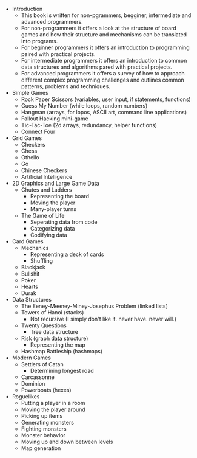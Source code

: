 * Introduction
  * This book is written for non-pgrammers, begginer, intermediate and advanced
    programmers.
  * For non-programmers it offers a look at the structure of board games and
    how their structure and mechanisms can be translated into programs.
  * For beginner programmers it offers an introduction to programming paired
    with practical projects.
  * For intermediate programmers it offers an introduction to common data
    structures and algorithms pared with practical projects.
  * For advanced programmers it offers a survey of how to approach different
    complex programming challenges and outlines common patterns, problems and
    techniques.
* Simple Games
  * Rock Paper Scissors (variables, user input, if statements, functions)
  * Guess My Number (while loops, random numbers)
  * Hangman (arrays, for lopos, ASCII art, command line applications)
  * Fallout Hacking mini-game
  * Tic-Tac-Toe (2d arrays, redundancy, helper functions)
  * Connect Four
* Grid Games
  * Checkers
  * Chess
  * Othello
  * Go
  * Chinese Checkers
  * Artificial Intelligence
* 2D Graphics and Large Game Data
  * Chutes and Ladders
    * Representing the board
    * Moving the player
    * Many-player turns
  * The Game of Life
    * Seperating data from code
    * Categorizing data
    * Codifying data
* Card Games
  * Mechanics
    * Representing a deck of cards
    * Shuffling
  * Blackjack
  * Bullshit
  * Poker
  * Hearts
  * Durak
* Data Structures
  * The Eeney-Meeney-Miney-Josephus Problem (linked lists)
  * Towers of Hanoi (stacks)
    * Not recursive (I simply don't like it. never have. never will.)
  * Twenty Questions
    * Tree data structure
  * Risk (graph data structure)
    * Representing the map
  * Hashmap Battleship (hashmaps)
* Modern Games
  * Settlers of Catan
    * Determining longest road
  * Carcassonne
  * Dominion
  * Powerboats (hexes)
* Roguelikes
  * Putting a player in a room
  * Moving the player around
  * Picking up items
  * Generating monsters
  * Fighting monsters
  * Monster behavior
  * Moving up and down between levels
  * Map generation
